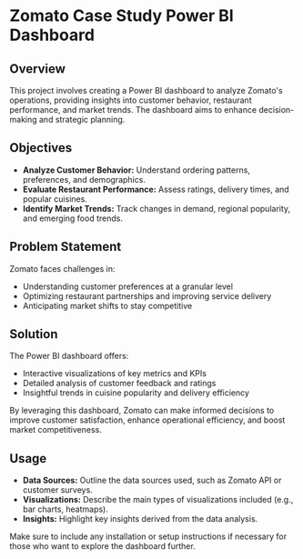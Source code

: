 # Zomato Case Study Power BI Dashboard

## Overview

This project involves creating a Power BI dashboard to analyze Zomato's operations, providing insights into customer behavior, restaurant performance, and market trends. The dashboard aims to enhance decision-making and strategic planning.

## Objectives

- **Analyze Customer Behavior:** Understand ordering patterns, preferences, and demographics.
- **Evaluate Restaurant Performance:** Assess ratings, delivery times, and popular cuisines.
- **Identify Market Trends:** Track changes in demand, regional popularity, and emerging food trends.

## Problem Statement

Zomato faces challenges in:

- Understanding customer preferences at a granular level
- Optimizing restaurant partnerships and improving service delivery
- Anticipating market shifts to stay competitive

## Solution

The Power BI dashboard offers:

- Interactive visualizations of key metrics and KPIs
- Detailed analysis of customer feedback and ratings
- Insightful trends in cuisine popularity and delivery efficiency

By leveraging this dashboard, Zomato can make informed decisions to improve customer satisfaction, enhance operational efficiency, and boost market competitiveness.

## Usage

- **Data Sources:** Outline the data sources used, such as Zomato API or customer surveys.
- **Visualizations:** Describe the main types of visualizations included (e.g., bar charts, heatmaps).
- **Insights:** Highlight key insights derived from the data analysis.

Make sure to include any installation or setup instructions if necessary for those who want to explore the dashboard further.
